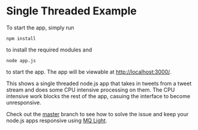 Single Threaded Example
=====================

To start the app, simply run

```
npm install
```

to install the required modules and

```
node app.js
```

to start the app. The app will be viewable at [http://localhost:3000/](http://localhost:3000/).

This shows a single threaded node.js app that takes in tweets from a tweet stream and does some CPU intensive processing on them. The CPU intensive work blocks the rest of the app, casuing the interface to become unresponsive.

Check out the [master](https://github.com/ibm-messaging/mqlight-worker-thread) branch to see how to solve the issue and keep your node.js apps responsive using [MQ Light](https://www.ibmdw.net/messaging/mq-light/).